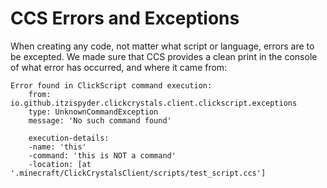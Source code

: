 # CCS Errors and Exceptions
When creating any code, not matter what script or language, errors are to be excepted. We made sure that CCS provides a clean print in the console of what error has occurred, and where it came from:

```
Error found in ClickScript command execution:
    from: io.github.itzispyder.clickcrystals.client.clickscript.exceptions
    type: UnknownCommandException
    message: 'No such command found'

    execution-details:
    -name: 'this'
    -command: 'this is NOT a command'
    -location: [at '.minecraft/ClickCrystalsClient/scripts/test_script.ccs']
```